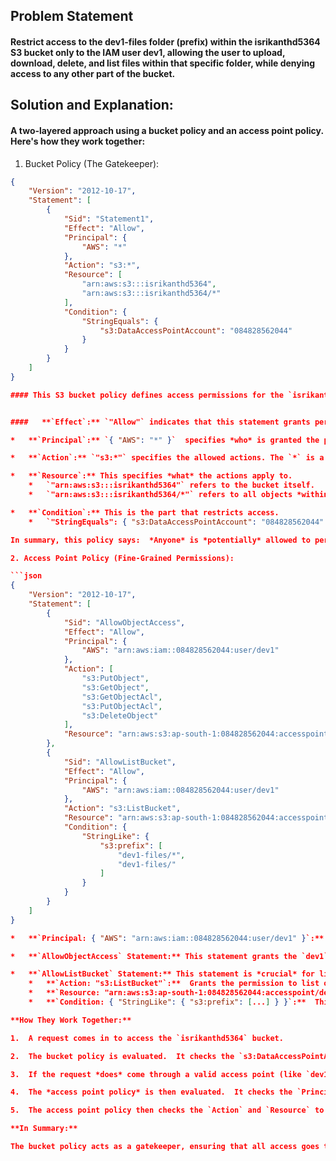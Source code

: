 ## Problem Statement

#### Restrict access to the dev1-files folder (prefix) within the isrikanthd5364 S3 bucket only to the IAM user dev1, allowing the user to upload, download, delete, and list files within that specific folder, while denying access to any other part of the bucket.

## Solution and Explanation:

#### A two-layered approach using a bucket policy and an access point policy.  Here's how they work together:

1. Bucket Policy (The Gatekeeper):

```json
{
    "Version": "2012-10-17",
    "Statement": [
        {
            "Sid": "Statement1",
            "Effect": "Allow",
            "Principal": {
                "AWS": "*"
            },
            "Action": "s3:*",
            "Resource": [
                "arn:aws:s3:::isrikanthd5364",
                "arn:aws:s3:::isrikanthd5364/*"
            ],
            "Condition": {
                "StringEquals": {
                    "s3:DataAccessPointAccount": "084828562044"
                }
            }
        }
    ]
}

#### This S3 bucket policy defines access permissions for the `isrikanthd5364` bucket.


####   **`Effect`:** `"Allow"` indicates that this statement grants permission.

*   **`Principal`:** `{ "AWS": "*" }`  specifies *who* is granted the permission.  `"*"` means *all* AWS principals. This includes all AWS accounts, users, roles, and even anonymous users.  It's important to note that this `Principal` alone *does not* grant access. The `Condition` element is what actually restricts who can use this permission.

*   **`Action`:** `"s3:*"` specifies the allowed actions. The `*` is a wildcard that means *all* S3 actions. This includes actions like `s3:GetObject` (reading objects), `s3:PutObject` (writing objects), `s3:ListBucket` (listing objects in the bucket), and many others.

*   **`Resource`:** This specifies *what* the actions apply to.
    *   `"arn:aws:s3:::isrikanthd5364"` refers to the bucket itself.
    *   `"arn:aws:s3:::isrikanthd5364/*"` refers to all objects *within* the `isrikanthd5364` bucket.

*   **`Condition`:** This is the part that restricts access.
    *   `"StringEquals": { "s3:DataAccessPointAccount": "084828562044" }` This condition states that the policy *only* applies if the request to access the S3 bucket is made through an access point that belongs to the AWS account `084828562044`.  This is the key to how access is controlled.  Even though the `Principal` is `*`, the condition restricts access to only requests coming through a specific access point.

In summary, this policy says:  *Anyone* is *potentially* allowed to perform *any* S3 action on the `isrikanthd5364` bucket and its objects, *but only if* the request originates from an access point that belongs to the AWS account `084828562044`.  This effectively means that access to the bucket is restricted to those using a specifically configured access point.

2. Access Point Policy (Fine-Grained Permissions):

```json
{
    "Version": "2012-10-17",
    "Statement": [
        {
            "Sid": "AllowObjectAccess",
            "Effect": "Allow",
            "Principal": {
                "AWS": "arn:aws:iam::084828562044:user/dev1"
            },
            "Action": [
                "s3:PutObject",
                "s3:GetObject",
                "s3:GetObjectAcl",
                "s3:PutObjectAcl",
                "s3:DeleteObject"
            ],
            "Resource": "arn:aws:s3:ap-south-1:084828562044:accesspoint/dev1-ap/object/dev1-files/*"
        },
        {
            "Sid": "AllowListBucket",
            "Effect": "Allow",
            "Principal": {
                "AWS": "arn:aws:iam::084828562044:user/dev1"
            },
            "Action": "s3:ListBucket",
            "Resource": "arn:aws:s3:ap-south-1:084828562044:accesspoint/dev1-ap",
            "Condition": {
                "StringLike": {
                    "s3:prefix": [
                        "dev1-files/*",
                        "dev1-files/"
                    ]
                }
            }
        }
    ]
}

*   **`Principal: { "AWS": "arn:aws:iam::084828562044:user/dev1" }`:** This grants permissions *only* to the `dev1` IAM user.

*   **`AllowObjectAccess` Statement:** This statement grants the `dev1` user permissions to perform object-level actions (upload, download, delete, manage ACLs) *specifically on objects within* the `dev1-files` prefix.

*   **`AllowListBucket` Statement:** This statement is *crucial* for listing objects.
    *   **`Action: "s3:ListBucket"`:**  Grants the permission to list objects.
    *   **`Resource: "arn:aws:s3:ap-south-1:084828562044:accesspoint/dev1-ap"`:**  Specifies that the listing permission applies to the `dev1-ap` access point.  Listing happens at the access point level.
    *   **`Condition: { "StringLike": { "s3:prefix": [...] } }`:**  This is *essential* for restricting the listing to the `dev1-files` folder.  It ensures that the `dev1` user can only list objects *within* that specific prefix.

**How They Work Together:**

1.  A request comes in to access the `isrikanthd5364` bucket.

2.  The bucket policy is evaluated.  It checks the `s3:DataAccessPointAccount` condition.  If the request *doesn't* come through an access point belonging to your account, the request is denied.

3.  If the request *does* come through a valid access point (like `dev1-ap`), the bucket policy allows the request to proceed.

4.  The *access point policy* is then evaluated.  It checks the `Principal` to ensure that the request is being made by the `dev1` user.

5.  The access point policy then checks the `Action` and `Resource` to determine what the user is allowed to do.  If the user is trying to list objects, the `AllowListBucket` statement is evaluated, and the `s3:prefix` condition ensures that only objects within the `dev1-files` folder are listed.  If the user is trying to upload or download, the `AllowObjectAccess` statement is evaluated.

**In Summary:**

The bucket policy acts as a gatekeeper, ensuring that all access goes through an access point.  The access point policy then defines the specific permissions for each access point, allowing fine-grained control over what each user can do and which parts of the bucket they can access.  This combination provides a secure and flexible way to manage access to your S3 data.  By using specific actions and restricting access to the necessary prefixes, you follow the principle of least privilege and improve the security of your S3 bucket.

